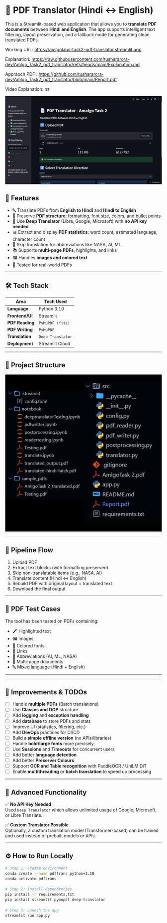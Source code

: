 # 📄 PDF Translator (Hindi ↔ English)

This is a Streamlit-based web application that allows you to **translate PDF documents** between **Hindi and English**. The app supports intelligent text filtering, layout preservation, and a fallback mode for generating clean translated PDFs.


Working URL: https://amlgolabs-task2-pdf-translator.streamlit.app

Explanation: https://raw.githubusercontent.com/tushararora-dev/Amlgo_Task2_pdf_translator/refs/heads/main/Explanation.md

Appraoch PDF : https://github.com/tushararora-dev/Amlgo_Task2_pdf_translator/blob/main/Report.pdf

Video Explanation: na

![alt text](UI.png)

## 🚀 Features

- 🔤 Translate PDFs from **English to Hindi** and **Hindi to English**
- 📑 Preserve **PDF structure**: formatting, font size, colors, and bullet points
- 🧠 Use **Deep Translator** (Libra, Google, Microsoft) with **no API key needed**
- 📊 Extract and display **PDF statistics**: word count, estimated language, character count
- 🔎 Skip translation for abbreviations like NASA, AI, ML
- 📚 Supports **multi-page PDFs**, highlights, and links
- 🖼️ Handles **images and colored text**
- 🧪 Tested for real-world PDFs

---

## 🛠️ Tech Stack

| Area               | Tech Used          |                                                
|--------------------|--------------------|
| **Language**       | Python 3.10        |                                                    
| **Frontend/UI**    | Streamlit          |                                                   
| **PDF Reading**    | `PyMuPDF (fitz)`   |                   
| **PDF Writing**    | `PyMuPDF`          |                                
| **Translation**    | `Deep Translator`  | 
| **Deployment**     | Streamlit Cloud    |                                             

---

## 📁 Project Structure
![alt text](Task2_Folder_Structure.png)

---

## 🔁 Pipeline Flow

1. Upload PDF
2. Extract text blocks (with formatting preserved)
3. Skip non-translatable items (e.g., NASA, AI)
4. Translate content (Hindi ↔ English)
5. Rebuild PDF with original layout + translated text
6. Download the final output

---

## 🧪 PDF Test Cases

The tool has been tested on PDFs containing:
- 🖍️ Highlighted text
- 🖼️ Images
- 🎨 Colored fonts
- 🔗 Links
- 🔡 Abbreviations (AI, ML, NASA)
- 📄 Multi-page documents
- 🔤 Mixed language (Hindi + English)

---

---

## 🔧 Improvements & TODOs

- [ ] Handle **multiple PDFs** (Batch translations)
- [ ] Use **Classes and OOP** structure
- [ ] Add **logging** and **exception handling**
- [ ] Add **database** to store PDFs and stats
- [ ] Improve UI (statistics, filtering, etc.)
- [ ] Add **DevOps** practices for CI/CD
- [ ] Build a **simple offline version** (no APIs/libraries)
- [ ] Handle **bold/large fonts** more precisely
- [ ] Use **Sessions** and **Timeouts** for concurrent users
- [ ] Add better **language detection**
- [ ] Add better **Preserver Colours**
- [ ] Support **OCR and Table recognition** with PaddleOCR / UniLM DiT
- [ ] Enable **multithreading** or **batch translation** to speed up processing

---

## 🧠 Advanced Functionality

✅ **No API Key Needed**  
Used `Deep Translator` which allows unlimited usage of Google, Microsoft, or Libre Translate.

✅ **Custom Translator Possible**  
Optionally, a custom translation model (Transformer-based) can be trained and used instead of prebuilt models or APIs.

---

## ⚙️ How to Run Locally

```bash
# Step 1: Create environment
conda create --name pdftrans python=3.10
conda activate pdftrans

# Step 2: Install dependencies
pip install -r requirements.txt
pip install streamlit pymupdf deep-translator

# Step 3: Launch the app
streamlit run app.py